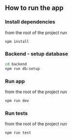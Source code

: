 ## How to run the app

### Install dependencies

from the root of the project run

```bash
npm install
```

### Backend - setup database

```bash
cd backend
npm run db:setup
```

### Run app

from the root of the project run

```bash
npm run dev
```

### Run tests

from the root of the project run

```bash
npm run test
```
